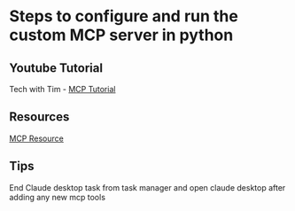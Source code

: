 # Steps to configure and run the custom MCP server in python

## Youtube Tutorial

Tech with Tim - <a href="https://youtu.be/-8k9lGpGQ6g" target="_blank">MCP Tutorial</a>

## Resources

<a href="https://github.com/modelcontextprotocol/python-sdk?tab=readme-ov-file" target="_blank">MCP Resource</a>

## Tips 

End Claude desktop task from task manager and open claude desktop after adding any new mcp tools
